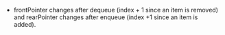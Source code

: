 - frontPointer changes after dequeue (index + 1 since an item is removed) and rearPointer changes after enqueue (index +1 since an item is added).